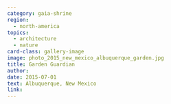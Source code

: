 ```yaml
---
category: gaia-shrine
region:
  - north-america
topics:
  - architecture
  - nature
card-class: gallery-image
image: photo_2015_new_mexico_albuquerque_garden.jpg
title: Garden Guardian
author:
date: 2015-07-01
text: Albuquerque, New Mexico
link:
---
```

